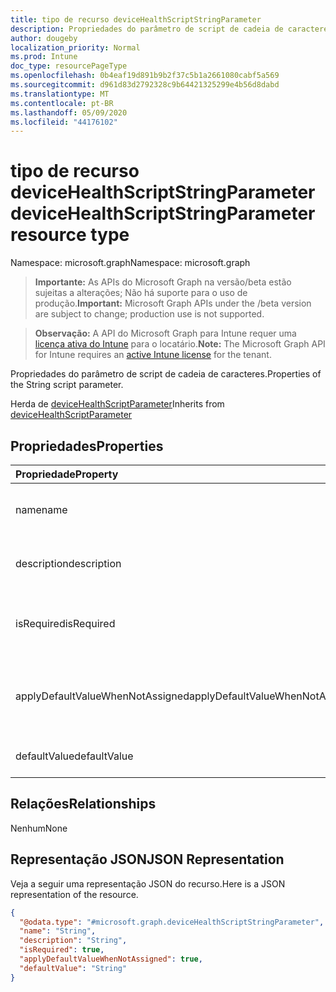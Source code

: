 ```yaml
---
title: tipo de recurso deviceHealthScriptStringParameter
description: Propriedades do parâmetro de script de cadeia de caracteres.
author: dougeby
localization_priority: Normal
ms.prod: Intune
doc_type: resourcePageType
ms.openlocfilehash: 0b4eaf19d891b9b2f37c5b1a2661080cabf5a569
ms.sourcegitcommit: d961d83d2792328c9b64421325299e4b56d8dabd
ms.translationtype: MT
ms.contentlocale: pt-BR
ms.lasthandoff: 05/09/2020
ms.locfileid: "44176102"
---
```

# <a name="devicehealthscriptstringparameter-resource-type"></a><span data-ttu-id="25019-103">tipo de recurso deviceHealthScriptStringParameter</span><span class="sxs-lookup"><span data-stu-id="25019-103">deviceHealthScriptStringParameter resource type</span></span>

<span data-ttu-id="25019-104">Namespace: microsoft.graph</span><span class="sxs-lookup"><span data-stu-id="25019-104">Namespace: microsoft.graph</span></span>

> <span data-ttu-id="25019-105">**Importante:** As APIs do Microsoft Graph na versão/beta estão sujeitas a alterações; Não há suporte para o uso de produção.</span><span class="sxs-lookup"><span data-stu-id="25019-105">**Important:** Microsoft Graph APIs under the /beta version are subject to change; production use is not supported.</span></span>

> <span data-ttu-id="25019-106">**Observação:** A API do Microsoft Graph para Intune requer uma [licença ativa do Intune](https://go.microsoft.com/fwlink/?linkid=839381) para o locatário.</span><span class="sxs-lookup"><span data-stu-id="25019-106">**Note:** The Microsoft Graph API for Intune requires an [active Intune license](https://go.microsoft.com/fwlink/?linkid=839381) for the tenant.</span></span>

<span data-ttu-id="25019-107">Propriedades do parâmetro de script de cadeia de caracteres.</span><span class="sxs-lookup"><span data-stu-id="25019-107">Properties of the  String script parameter.</span></span>


<span data-ttu-id="25019-108">Herda de [deviceHealthScriptParameter](../resources/intune-devices-devicehealthscriptparameter.md)</span><span class="sxs-lookup"><span data-stu-id="25019-108">Inherits from [deviceHealthScriptParameter](../resources/intune-devices-devicehealthscriptparameter.md)</span></span>

## <a name="properties"></a><span data-ttu-id="25019-109">Propriedades</span><span class="sxs-lookup"><span data-stu-id="25019-109">Properties</span></span>
|<span data-ttu-id="25019-110">Propriedade</span><span class="sxs-lookup"><span data-stu-id="25019-110">Property</span></span>|<span data-ttu-id="25019-111">Tipo</span><span class="sxs-lookup"><span data-stu-id="25019-111">Type</span></span>|<span data-ttu-id="25019-112">Descrição</span><span class="sxs-lookup"><span data-stu-id="25019-112">Description</span></span>|
|:---|:---|:---|
|<span data-ttu-id="25019-113">name</span><span class="sxs-lookup"><span data-stu-id="25019-113">name</span></span>|<span data-ttu-id="25019-114">Cadeia de caracteres</span><span class="sxs-lookup"><span data-stu-id="25019-114">String</span></span>|<span data-ttu-id="25019-115">O nome do parâmetro herdado de [deviceHealthScriptParameter](../resources/intune-devices-devicehealthscriptparameter.md)</span><span class="sxs-lookup"><span data-stu-id="25019-115">The name of the param Inherited from [deviceHealthScriptParameter](../resources/intune-devices-devicehealthscriptparameter.md)</span></span>|
|<span data-ttu-id="25019-116">description</span><span class="sxs-lookup"><span data-stu-id="25019-116">description</span></span>|<span data-ttu-id="25019-117">String</span><span class="sxs-lookup"><span data-stu-id="25019-117">String</span></span>|<span data-ttu-id="25019-118">A descrição do parâmetro herdado de [deviceHealthScriptParameter](../resources/intune-devices-devicehealthscriptparameter.md)</span><span class="sxs-lookup"><span data-stu-id="25019-118">The description of the param Inherited from [deviceHealthScriptParameter](../resources/intune-devices-devicehealthscriptparameter.md)</span></span>|
|<span data-ttu-id="25019-119">isRequired</span><span class="sxs-lookup"><span data-stu-id="25019-119">isRequired</span></span>|<span data-ttu-id="25019-120">Booliano</span><span class="sxs-lookup"><span data-stu-id="25019-120">Boolean</span></span>|<span data-ttu-id="25019-121">Se o parâmetro obrigatório é herdado de [deviceHealthScriptParameter](../resources/intune-devices-devicehealthscriptparameter.md)</span><span class="sxs-lookup"><span data-stu-id="25019-121">Whether the param is required Inherited from [deviceHealthScriptParameter](../resources/intune-devices-devicehealthscriptparameter.md)</span></span>|
|<span data-ttu-id="25019-122">applyDefaultValueWhenNotAssigned</span><span class="sxs-lookup"><span data-stu-id="25019-122">applyDefaultValueWhenNotAssigned</span></span>|<span data-ttu-id="25019-123">Boolean</span><span class="sxs-lookup"><span data-stu-id="25019-123">Boolean</span></span>|<span data-ttu-id="25019-124">Se aplica DefaultValue quando não atribuído herdado de [deviceHealthScriptParameter](../resources/intune-devices-devicehealthscriptparameter.md)</span><span class="sxs-lookup"><span data-stu-id="25019-124">Whether Apply DefaultValue When Not Assigned Inherited from [deviceHealthScriptParameter](../resources/intune-devices-devicehealthscriptparameter.md)</span></span>|
|<span data-ttu-id="25019-125">defaultValue</span><span class="sxs-lookup"><span data-stu-id="25019-125">defaultValue</span></span>|<span data-ttu-id="25019-126">Cadeia de Caracteres</span><span class="sxs-lookup"><span data-stu-id="25019-126">String</span></span>|<span data-ttu-id="25019-127">O valor padrão do parâmetro String</span><span class="sxs-lookup"><span data-stu-id="25019-127">The default value of string param</span></span>|

## <a name="relationships"></a><span data-ttu-id="25019-128">Relações</span><span class="sxs-lookup"><span data-stu-id="25019-128">Relationships</span></span>
<span data-ttu-id="25019-129">Nenhum</span><span class="sxs-lookup"><span data-stu-id="25019-129">None</span></span>

## <a name="json-representation"></a><span data-ttu-id="25019-130">Representação JSON</span><span class="sxs-lookup"><span data-stu-id="25019-130">JSON Representation</span></span>
<span data-ttu-id="25019-131">Veja a seguir uma representação JSON do recurso.</span><span class="sxs-lookup"><span data-stu-id="25019-131">Here is a JSON representation of the resource.</span></span>
<!-- {
  "blockType": "resource",
  "@odata.type": "microsoft.graph.deviceHealthScriptStringParameter"
}
-->
``` json
{
  "@odata.type": "#microsoft.graph.deviceHealthScriptStringParameter",
  "name": "String",
  "description": "String",
  "isRequired": true,
  "applyDefaultValueWhenNotAssigned": true,
  "defaultValue": "String"
}
```



